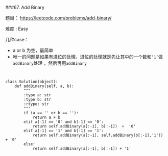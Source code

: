 ###67. Add Binary

题目： 
<https://leetcode.com/problems/add-binary/>


难度 : Easy


几种case：

- a or b 为空，最简单
- 唯一的问题是如果有进位的处理，进位的处理就是先让其中的一个数和```‘1’```做```addBinary```处理 ，然后再用```addBinary```

```

        
class Solution(object):
    def addBinary(self, a, b):
        """
        :type a: str
        :type b: str
        :rtype: str
        """
        if (a == '' or b == ''):
            return a + b
        elif a[-1] == '0' and b[-1] == '0':
            return self.addBinary(a[:-1], b[:-1])  +  '0'
        elif a[-1] == '1' and b[-1] == '1':
            return self.addBinary(a[:-1], self.addBinary(b[:-1],'1')) + '0'
        else:
            return self.addBinary(a[:-1], b[:-1]) + '1'
```
